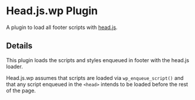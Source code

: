 Head.js.wp Plugin
=================

A plugin to load all footer scripts with [head.js](https://github.com/headjs/headjs).

Details
-------

This plugin loads the scripts and styles enqueued in footer with the head.js loader. 

Head.js.wp assumes that scripts are loaded via `wp_enqueue_script()` and that any script enqueued in the `<head>` intends to be loaded before the rest of the page.
